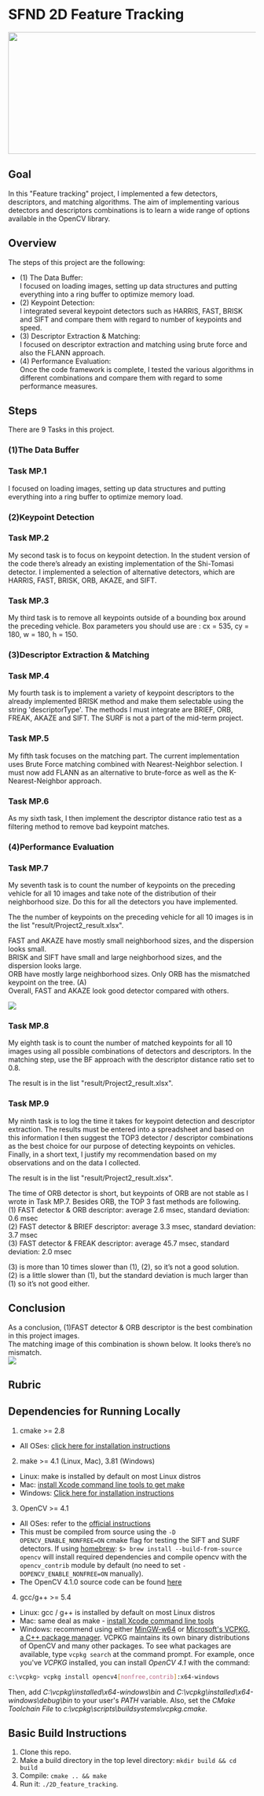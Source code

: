 # SFND 2D Feature Tracking

<img src="images/keypoints.png" width="820" height="248" />

## Goal
In this "Feature tracking" project, I implemented a few detectors, descriptors, and matching algorithms. 
The aim of implementing various detectors and descriptors combinations is to learn a wide range of options available in the OpenCV library.

## Overview
The steps of this project are the following:  
- (1)	The Data Buffer:   
I focused on loading images, setting up data structures and putting everything into a ring buffer to optimize memory load.  
- (2)	Keypoint Detection:  
 I integrated several keypoint detectors such as HARRIS, FAST, BRISK and SIFT and compare them with regard to number of keypoints and speed.  
- (3)	Descriptor Extraction & Matching:  
 I focused on descriptor extraction and matching using brute force and also the FLANN approach.  
- (4)	Performance Evaluation:  
 Once the code framework is complete, I tested the various algorithms in different combinations and compare them with regard to some performance measures.  

## Steps
There are 9 Tasks in this project.
### (1)The Data Buffer 
### Task MP.1
I focused on loading images, setting up data structures and putting everything into a ring buffer to optimize memory load. 

### (2)Keypoint Detection
### Task MP.2
My second task is to focus on keypoint detection. 
In the student version of the code there’s already an existing implementation of the Shi-Tomasi detector. 
I implemented a selection of alternative detectors, which are HARRIS, FAST, BRISK, ORB, AKAZE, and SIFT.

### Task MP.3
My third task is to remove all keypoints outside of a bounding box around the preceding vehicle. 
Box parameters you should use are : cx = 535, cy = 180, w = 180, h = 150.

### (3)Descriptor Extraction & Matching
### Task MP.4
My fourth task is to implement a variety of keypoint descriptors to the already implemented BRISK method and make them selectable using the string 'descriptorType'. The methods I must integrate are BRIEF, ORB, FREAK, AKAZE and SIFT. The SURF is not a part of the mid-term project.

### Task MP.5
My fifth task focuses on the matching part. The current implementation uses Brute Force matching combined with Nearest-Neighbor selection. I must now add FLANN as an alternative to brute-force as well as the K-Nearest-Neighbor approach.

### Task MP.6
As my sixth task, I then implement the descriptor distance ratio test as a filtering method to remove bad keypoint matches.

### (4)Performance Evaluation
### Task MP.7
My seventh task is to count the number of keypoints on the preceding vehicle for all 10 images and take note of the distribution of their neighborhood size. Do this for all the detectors you have implemented.

The the number of keypoints on the preceding vehicle for all 10 images is in the list "result/Project2_result.xlsx".

FAST and AKAZE have mostly small neighborhood sizes, and the dispersion looks small.  
BRISK and SIFT have small and large neighborhood sizes, and the dispersion looks large.  
ORB have mostly large neighborhood sizes. Only ORB has the mismatched keypoint on the tree. (A)  
Overall, FAST and AKAZE look good detector compared with others.  

<img src="result/Task_MP7_neighborhood_size.png"/>


### Task MP.8
My eighth task is to count the number of matched keypoints for all 10 images using all possible combinations of detectors and descriptors. 
In the matching step, use the BF approach with the descriptor distance ratio set to 0.8.

The result is in the list "result/Project2_result.xlsx".

### Task MP.9
My ninth task is to log the time it takes for keypoint detection and descriptor extraction. 
The results must be entered into a spreadsheet and based on this information I then suggest the TOP3 detector / descriptor combinations as the best choice for our purpose of detecting keypoints on vehicles. 
Finally, in a short text, I justify my recommendation based on my observations and on the data I collected.

The result is in the list "result/Project2_result.xlsx".

The time of ORB detector is short, but keypoints of ORB are not stable as I wrote in Task MP.7.
Besides ORB, the TOP 3 fast methods are following.   
(1) FAST detector & ORB descriptor: average 2.6 msec, standard deviation: 0.6 msec  
(2) FAST detector & BRIEF descriptor: average 3.3 msec, standard deviation: 3.7 msec  
(3) FAST detector & FREAK descriptor: average 45.7 msec, standard deviation: 2.0 msec  

(3) is more than 10 times slower than (1), (2), so it’s not a good solution.  
(2) is a little slower than (1), but the standard deviation is much larger than (1) so it’s not good either.  

## Conclusion
As a conclusion, (1)FAST detector & ORB descriptor is the best combination in this project images.  
The matching image of this combination is shown below. It looks there’s no mismatch.  
<img src="result/detector_FAST_descripter_ORB_image.jpg" />

## Rubric


## Dependencies for Running Locally
1. cmake >= 2.8
 * All OSes: [click here for installation instructions](https://cmake.org/install/)

2. make >= 4.1 (Linux, Mac), 3.81 (Windows)
 * Linux: make is installed by default on most Linux distros
 * Mac: [install Xcode command line tools to get make](https://developer.apple.com/xcode/features/)
 * Windows: [Click here for installation instructions](http://gnuwin32.sourceforge.net/packages/make.htm)

3. OpenCV >= 4.1
 * All OSes: refer to the [official instructions](https://docs.opencv.org/master/df/d65/tutorial_table_of_content_introduction.html)
 * This must be compiled from source using the `-D OPENCV_ENABLE_NONFREE=ON` cmake flag for testing the SIFT and SURF detectors. If using [homebrew](https://brew.sh/): `$> brew install --build-from-source opencv` will install required dependencies and compile opencv with the `opencv_contrib` module by default (no need to set `-DOPENCV_ENABLE_NONFREE=ON` manually). 
 * The OpenCV 4.1.0 source code can be found [here](https://github.com/opencv/opencv/tree/4.1.0)

4. gcc/g++ >= 5.4
  * Linux: gcc / g++ is installed by default on most Linux distros
  * Mac: same deal as make - [install Xcode command line tools](https://developer.apple.com/xcode/features/)
  * Windows: recommend using either [MinGW-w64](http://mingw-w64.org/doku.php/start) or [Microsoft's VCPKG, a C++ package manager](https://docs.microsoft.com/en-us/cpp/build/install-vcpkg?view=msvc-160&tabs=windows). VCPKG maintains its own binary distributions of OpenCV and many other packages. To see what packages are available, type `vcpkg search` at the command prompt. For example, once you've _VCPKG_ installed, you can install _OpenCV 4.1_ with the command:
```bash
c:\vcpkg> vcpkg install opencv4[nonfree,contrib]:x64-windows
```
Then, add *C:\vcpkg\installed\x64-windows\bin* and *C:\vcpkg\installed\x64-windows\debug\bin* to your user's _PATH_ variable. Also, set the _CMake Toolchain File_ to *c:\vcpkg\scripts\buildsystems\vcpkg.cmake*.


## Basic Build Instructions

1. Clone this repo.
2. Make a build directory in the top level directory: `mkdir build && cd build`
3. Compile: `cmake .. && make`
4. Run it: `./2D_feature_tracking`.

